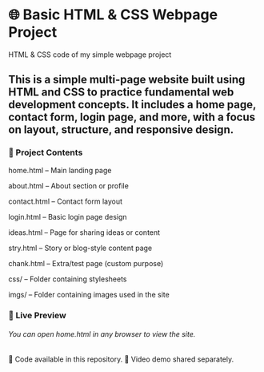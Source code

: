 # 🌐 Basic HTML & CSS Webpage Project
HTML &amp; CSS code of my simple webpage project

## This is a simple multi-page website built using HTML and CSS to practice fundamental web development concepts. It includes a home page, contact form, login page, and more, with a focus on layout, structure, and responsive design.  

### 📁 Project Contents
home.html – Main landing page

about.html – About section or profile

contact.html – Contact form layout

login.html – Basic login page design

ideas.html – Page for sharing ideas or content

stry.html – Story or blog-style content page

chank.html – Extra/test page (custom purpose)

css/ – Folder containing stylesheets

imgs/ – Folder containing images used in the site

### 📂 Live Preview
###### You can open home.html in any browser to view the site.

📌 Code available in this repository.
🎥 Video demo shared separately.
